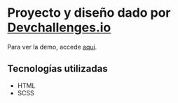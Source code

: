 # Proyecto y diseño dado por [Devchallenges.io](https://devchallenges.io/)
Para ver la demo, accede [aquí](https://ponvscript.github.io/contact-page/).

## Tecnologías utilizadas
- HTML
- SCSS